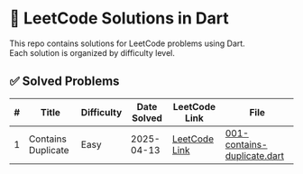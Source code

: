 # 🧠 LeetCode Solutions in Dart

This repo contains solutions for LeetCode problems using Dart.  
Each solution is organized by difficulty level.

## ✅ Solved Problems

| #   | Title                | Difficulty | Date Solved | LeetCode Link                                                 | File                                                               |
|-----|----------------------|------------|-------------|--------------------------------------------------------------|--------------------------------------------------------------------|
| 1   | Contains Duplicate   | Easy       | 2025-04-13  | [LeetCode Link](https://leetcode.com/problems/contains-duplicate/) | [001-contains-duplicate.dart](Easy/001-contains-duplicate.dart)    |
